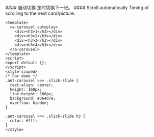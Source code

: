 <cn>
#### 自动切换
定时切换下一张。
</cn>

<us>
#### Scroll automatically
Timing of scrolling to the next card/picture.
</us>

```vue
<template>
  <a-carousel autoplay>
    <div><h3>1</h3></div>
    <div><h3>2</h3></div>
    <div><h3>3</h3></div>
    <div><h3>4</h3></div>
  </a-carousel>
</template>
<script>
export default {};
</script>
<style scoped>
/* For demo */
.ant-carousel >>> .slick-slide {
  text-align: center;
  height: 160px;
  line-height: 160px;
  background: #364d79;
  overflow: hidden;
}

.ant-carousel >>> .slick-slide h3 {
  color: #fff;
}
</style>
```

